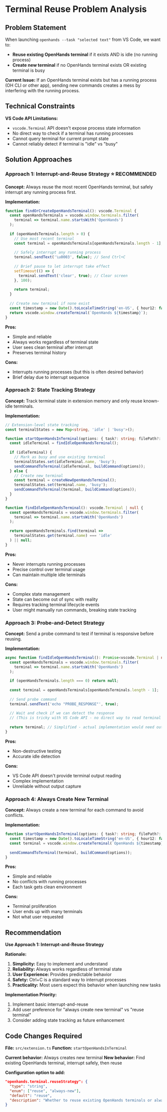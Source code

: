 # Terminal Reuse Problem Analysis

## Problem Statement

When launching `openhands --task "selected text"` from VS Code, we want to:
- **Reuse existing OpenHands terminal** if it exists AND is idle (no running process)
- **Create new terminal** if no OpenHands terminal exists OR existing terminal is busy

**Current Issue:** If an OpenHands terminal exists but has a running process (OH CLI or other app), sending new commands creates a mess by interfering with the running process.

## Technical Constraints

**VS Code API Limitations:**
- `vscode.Terminal` API doesn't expose process state information
- No direct way to check if a terminal has running processes
- Cannot query terminal for current prompt state
- Cannot reliably detect if terminal is "idle" vs "busy"

## Solution Approaches

### Approach 1: Interrupt-and-Reuse Strategy ⭐ **RECOMMENDED**

**Concept:** Always reuse the most recent OpenHands terminal, but safely interrupt any running process first.

**Implementation:**
```typescript
function findOrCreateOpenHandsTerminal(): vscode.Terminal {
  const openHandsTerminals = vscode.window.terminals.filter(
    terminal => terminal.name.startsWith('OpenHands')
  );
  
  if (openHandsTerminals.length > 0) {
    // Use most recent terminal
    const terminal = openHandsTerminals[openHandsTerminals.length - 1];
    
    // Safely interrupt any running process
    terminal.sendText('\u0003', false); // Send Ctrl+C
    
    // Brief pause to let interrupt take effect
    setTimeout(() => {
      terminal.sendText('clear', true); // Clear screen
    }, 100);
    
    return terminal;
  }
  
  // Create new terminal if none exist
  const timestamp = new Date().toLocaleTimeString('en-US', { hour12: false });
  return vscode.window.createTerminal(`OpenHands ${timestamp}`);
}
```

**Pros:**
- Simple and reliable
- Always works regardless of terminal state
- User sees clean terminal after interrupt
- Preserves terminal history

**Cons:**
- Interrupts running processes (but this is often desired behavior)
- Brief delay due to interrupt sequence

### Approach 2: State Tracking Strategy

**Concept:** Track terminal state in extension memory and only reuse known-idle terminals.

**Implementation:**
```typescript
// Extension-level state tracking
const terminalStates = new Map<string, 'idle' | 'busy'>();

function startOpenHandsInTerminal(options: { task?: string; filePath?: string }): void {
  const idleTerminal = findIdleOpenHandsTerminal();
  
  if (idleTerminal) {
    // Mark as busy and use existing terminal
    terminalStates.set(idleTerminal.name, 'busy');
    sendCommandToTerminal(idleTerminal, buildCommand(options));
  } else {
    // Create new terminal
    const terminal = createNewOpenHandsTerminal();
    terminalStates.set(terminal.name, 'busy');
    sendCommandToTerminal(terminal, buildCommand(options));
  }
}

function findIdleOpenHandsTerminal(): vscode.Terminal | null {
  const openHandsTerminals = vscode.window.terminals.filter(
    terminal => terminal.name.startsWith('OpenHands')
  );
  
  return openHandsTerminals.find(terminal => 
    terminalStates.get(terminal.name) === 'idle'
  ) || null;
}
```

**Pros:**
- Never interrupts running processes
- Precise control over terminal usage
- Can maintain multiple idle terminals

**Cons:**
- Complex state management
- State can become out of sync with reality
- Requires tracking terminal lifecycle events
- User might manually run commands, breaking state tracking

### Approach 3: Probe-and-Detect Strategy

**Concept:** Send a probe command to test if terminal is responsive before reusing.

**Implementation:**
```typescript
async function findIdleOpenHandsTerminal(): Promise<vscode.Terminal | null> {
  const openHandsTerminals = vscode.window.terminals.filter(
    terminal => terminal.name.startsWith('OpenHands')
  );
  
  if (openHandsTerminals.length === 0) return null;
  
  const terminal = openHandsTerminals[openHandsTerminals.length - 1];
  
  // Send probe command
  terminal.sendText('echo "PROBE_RESPONSE"', true);
  
  // Wait and check if we can detect the response
  // (This is tricky with VS Code API - no direct way to read terminal output)
  
  return terminal; // Simplified - actual implementation would need output detection
}
```

**Pros:**
- Non-destructive testing
- Accurate idle detection

**Cons:**
- VS Code API doesn't provide terminal output reading
- Complex implementation
- Unreliable without output capture

### Approach 4: Always Create New Terminal

**Concept:** Always create a new terminal for each command to avoid conflicts.

**Implementation:**
```typescript
function startOpenHandsInTerminal(options: { task?: string; filePath?: string }): void {
  const timestamp = new Date().toLocaleTimeString('en-US', { hour12: false });
  const terminal = vscode.window.createTerminal(`OpenHands ${timestamp}`);
  
  sendCommandToTerminal(terminal, buildCommand(options));
}
```

**Pros:**
- Simple and reliable
- No conflicts with running processes
- Each task gets clean environment

**Cons:**
- Terminal proliferation
- User ends up with many terminals
- Not what user requested

## Recommendation

**Use Approach 1: Interrupt-and-Reuse Strategy**

**Rationale:**
1. **Simplicity:** Easy to implement and understand
2. **Reliability:** Always works regardless of terminal state
3. **User Experience:** Provides predictable behavior
4. **Safety:** Ctrl+C is a standard way to interrupt processes
5. **Practicality:** Most users expect this behavior when launching new tasks

**Implementation Priority:**
1. Implement basic interrupt-and-reuse
2. Add user preference for "always create new terminal" vs "reuse terminal"
3. Consider adding state tracking as future enhancement

## Code Changes Required

**File:** `src/extension.ts`
**Function:** `startOpenHandsInTerminal`

**Current behavior:** Always creates new terminal
**New behavior:** Find existing OpenHands terminal, interrupt safely, then reuse

**Configuration option to add:**
```json
"openhands.terminal.reuseStrategy": {
  "type": "string",
  "enum": ["reuse", "always-new"],
  "default": "reuse",
  "description": "Whether to reuse existing OpenHands terminals or always create new ones"
}
```